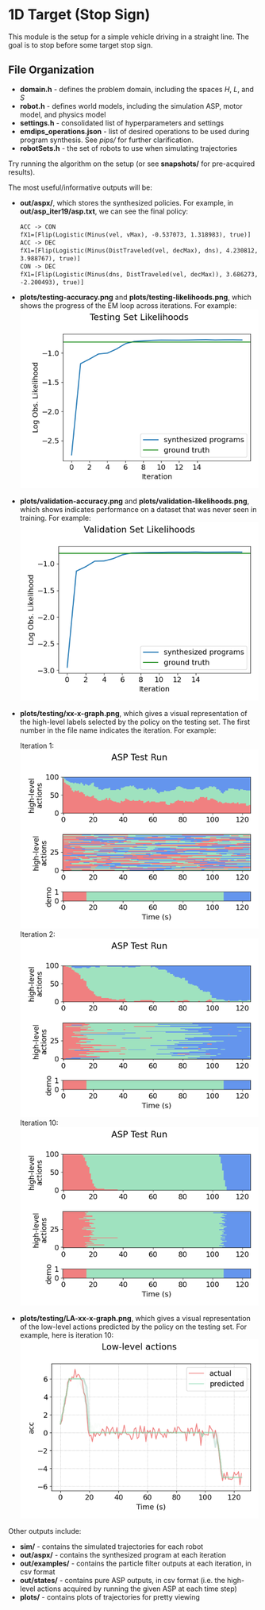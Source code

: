 # 1D Target (Stop Sign)
This module is the setup for a simple vehicle driving in a straight line. The goal is to stop before some target stop sign.

## File Organization
- **domain.h** - defines the problem domain, including the spaces $H$, $L$, and $S$
- **robot.h** - defines world models, including the simulation ASP, motor model, and physics model
- **settings.h** - consolidated list of hyperparameters and settings
- **emdips_operations.json** - list of desired operations to be used during program synthesis. See *pips/* for further clarification.
- **robotSets.h** - the set of robots to use when simulating trajectories

Try running the algorithm on the setup (or see **snapshots/** for pre-acquired results).

The most useful/informative outputs will be:
- **out/aspx/**, which stores the synthesized policies. For example, in **out/asp_iter19/asp.txt**, we can see the final policy:
    ```
    ACC -> CON
    fX1=[Flip(Logistic(Minus(vel, vMax), -0.537073, 1.318983), true)]
    ACC -> DEC
    fX1=[Flip(Logistic(Minus(DistTraveled(vel, decMax), dns), 4.230812, 3.988767), true)]
    CON -> DEC
    fX1=[Flip(Logistic(Minus(dns, DistTraveled(vel, decMax)), 3.686273, -2.200493), true)]
    ```
- **plots/testing-accuracy.png** and **plots/testing-likelihoods.png**, which shows the progress of the EM loop across iterations. For example:
![](snapshots/example_snapshot/plots/testing-likelihoods.png)
- **plots/validation-accuracy.png** and **plots/validation-likelihoods.png**, which shows indicates performance on a dataset that was never seen in training. For example:
![](snapshots/example_snapshot/plots/validation-likelihoods.png)
- **plots/testing/xx-x-graph.png**, which gives a visual representation of the high-level labels selected by the policy on the testing set. The first number in the file name indicates the iteration. For example:

    Iteration 1:
    ![](snapshots/example_snapshot/plots/testing/0-0-graph.png)
    Iteration 2:
    ![](snapshots/example_snapshot/plots/testing/1-0-graph.png)
    Iteration 10:
    ![](snapshots/example_snapshot/plots/testing/9-0-graph.png)
- **plots/testing/LA-xx-x-graph.png**, which gives a visual representation of the low-level actions predicted by the policy on the testing set. For example, here is iteration 10:
![](snapshots/example_snapshot/plots/testing/LA-9-0-graph.png)

Other outputs include:
- **sim/** - contains the simulated trajectories for each robot
- **out/aspx/** - contains the synthesized program at each iteration
- **out/examples/** - contains the particle filter outputs at each iteration, in csv format
- **out/states/** - contains pure ASP outputs, in csv format (i.e. the high-level actions acquired by running the given ASP at each time step)
- **plots/** - contains plots of trajectories for pretty viewing